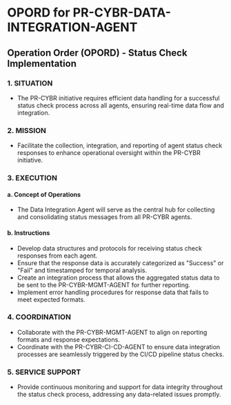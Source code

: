 # OPORD for PR-CYBR-DATA-INTEGRATION-AGENT

## Operation Order (OPORD) - Status Check Implementation

### 1. SITUATION
   - The PR-CYBR initiative requires efficient data handling for a successful status check process across all agents, ensuring real-time data flow and integration.

### 2. MISSION
   - Facilitate the collection, integration, and reporting of agent status check responses to enhance operational oversight within the PR-CYBR initiative.

### 3. EXECUTION
#### a. Concept of Operations
   - The Data Integration Agent will serve as the central hub for collecting and consolidating status messages from all PR-CYBR agents.

#### b. Instructions
   - Develop data structures and protocols for receiving status check responses from each agent.
   - Ensure that the response data is accurately categorized as "Success" or "Fail" and timestamped for temporal analysis.
   - Create an integration process that allows the aggregated status data to be sent to the PR-CYBR-MGMT-AGENT for further reporting.
   - Implement error handling procedures for response data that fails to meet expected formats.

### 4. COORDINATION
   - Collaborate with the PR-CYBR-MGMT-AGENT to align on reporting formats and response expectations.
   - Coordinate with the PR-CYBR-CI-CD-AGENT to ensure data integration processes are seamlessly triggered by the CI/CD pipeline status checks.

### 5. SERVICE SUPPORT
   - Provide continuous monitoring and support for data integrity throughout the status check process, addressing any data-related issues promptly.
